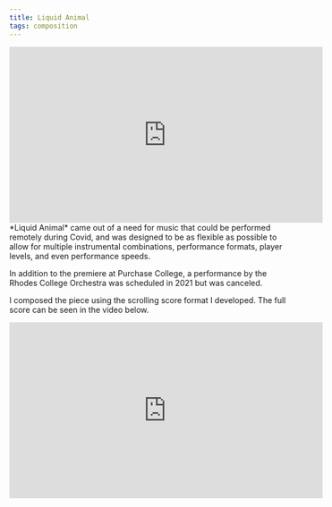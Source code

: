 ```yaml
---
title: Liquid Animal
tags: composition
---
```

<div class="video-container"><iframe width="560" height="315" src="https://www.youtube.com/embed/C1ZV7bQkeyI" title="YouTube video player" frameborder="0" allow="accelerometer; autoplay; clipboard-write; encrypted-media; gyroscope; picture-in-picture" allowfullscreen></iframe></div>
*Liquid Animal* came out of a need for music that could be performed remotely during Covid, and was designed to be as flexible as possible to allow for multiple instrumental combinations, performance formats, player levels, and even performance speeds. 

In addition to the premiere at Purchase College, a performance by the Rhodes College Orchestra was scheduled in 2021 but was canceled.

I composed the piece using the scrolling score format I developed. The full score can be seen in the video below.
<div class="video-container"><iframe width="560" height="315" src="https://www.youtube.com/embed/MDvimKuaTFw" title="YouTube video player" frameborder="0" allow="accelerometer; autoplay; clipboard-write; encrypted-media; gyroscope; picture-in-picture" allowfullscreen></iframe></div>